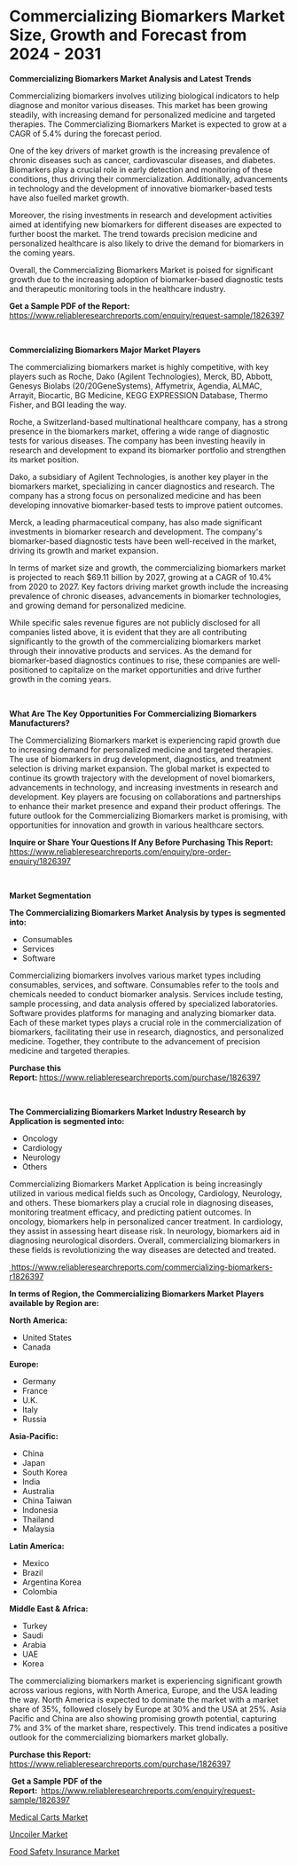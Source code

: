 <p><h1>Commercializing Biomarkers Market Size, Growth and Forecast from 2024 - 2031</h1></p><p><strong>Commercializing Biomarkers Market Analysis and Latest Trends</strong></p>
<p><p>Commercializing biomarkers involves utilizing biological indicators to help diagnose and monitor various diseases. This market has been growing steadily, with increasing demand for personalized medicine and targeted therapies. The Commercializing Biomarkers Market is expected to grow at a CAGR of 5.4% during the forecast period.</p><p>One of the key drivers of market growth is the increasing prevalence of chronic diseases such as cancer, cardiovascular diseases, and diabetes. Biomarkers play a crucial role in early detection and monitoring of these conditions, thus driving their commercialization. Additionally, advancements in technology and the development of innovative biomarker-based tests have also fuelled market growth.</p><p>Moreover, the rising investments in research and development activities aimed at identifying new biomarkers for different diseases are expected to further boost the market. The trend towards precision medicine and personalized healthcare is also likely to drive the demand for biomarkers in the coming years.</p><p>Overall, the Commercializing Biomarkers Market is poised for significant growth due to the increasing adoption of biomarker-based diagnostic tests and therapeutic monitoring tools in the healthcare industry.</p></p>
<p><strong>Get a Sample PDF of the Report:&nbsp;</strong> <a href="https://www.reliableresearchreports.com/enquiry/request-sample/1826397">https://www.reliableresearchreports.com/enquiry/request-sample/1826397</a></p>
<p>&nbsp;</p>
<p><strong>Commercializing Biomarkers Major Market Players</strong></p>
<p><p>The commercializing biomarkers market is highly competitive, with key players such as Roche, Dako (Agilent Technologies), Merck, BD, Abbott, Genesys Biolabs (20/20GeneSystems), Affymetrix, Agendia, ALMAC, Arrayit, Biocartic, BG Medicine, KEGG EXPRESSION Database, Thermo Fisher, and BGI leading the way.</p><p>Roche, a Switzerland-based multinational healthcare company, has a strong presence in the biomarkers market, offering a wide range of diagnostic tests for various diseases. The company has been investing heavily in research and development to expand its biomarker portfolio and strengthen its market position.</p><p>Dako, a subsidiary of Agilent Technologies, is another key player in the biomarkers market, specializing in cancer diagnostics and research. The company has a strong focus on personalized medicine and has been developing innovative biomarker-based tests to improve patient outcomes.</p><p>Merck, a leading pharmaceutical company, has also made significant investments in biomarker research and development. The company's biomarker-based diagnostic tests have been well-received in the market, driving its growth and market expansion.</p><p>In terms of market size and growth, the commercializing biomarkers market is projected to reach $69.11 billion by 2027, growing at a CAGR of 10.4% from 2020 to 2027. Key factors driving market growth include the increasing prevalence of chronic diseases, advancements in biomarker technologies, and growing demand for personalized medicine.</p><p>While specific sales revenue figures are not publicly disclosed for all companies listed above, it is evident that they are all contributing significantly to the growth of the commercializing biomarkers market through their innovative products and services. As the demand for biomarker-based diagnostics continues to rise, these companies are well-positioned to capitalize on the market opportunities and drive further growth in the coming years.</p></p>
<p>&nbsp;</p>
<p><strong>What Are The Key Opportunities For Commercializing Biomarkers Manufacturers?</strong></p>
<p><p>The Commercializing Biomarkers market is experiencing rapid growth due to increasing demand for personalized medicine and targeted therapies. The use of biomarkers in drug development, diagnostics, and treatment selection is driving market expansion. The global market is expected to continue its growth trajectory with the development of novel biomarkers, advancements in technology, and increasing investments in research and development. Key players are focusing on collaborations and partnerships to enhance their market presence and expand their product offerings. The future outlook for the Commercializing Biomarkers market is promising, with opportunities for innovation and growth in various healthcare sectors.</p></p>
<p><strong>Inquire or Share Your Questions If Any Before Purchasing This Report:</strong> <a href="https://www.reliableresearchreports.com/enquiry/pre-order-enquiry/1826397">https://www.reliableresearchreports.com/enquiry/pre-order-enquiry/1826397</a></p>
<p>&nbsp;</p>
<p><strong>Market Segmentation</strong></p>
<p><strong>The Commercializing Biomarkers Market Analysis by types is segmented into:</strong></p>
<p><ul><li>Consumables</li><li>Services</li><li>Software</li></ul></p>
<p><p>Commercializing biomarkers involves various market types including consumables, services, and software. Consumables refer to the tools and chemicals needed to conduct biomarker analysis. Services include testing, sample processing, and data analysis offered by specialized laboratories. Software provides platforms for managing and analyzing biomarker data. Each of these market types plays a crucial role in the commercialization of biomarkers, facilitating their use in research, diagnostics, and personalized medicine. Together, they contribute to the advancement of precision medicine and targeted therapies.</p></p>
<p><strong>Purchase this Report:&nbsp;</strong><a href="https://www.reliableresearchreports.com/purchase/1826397">https://www.reliableresearchreports.com/purchase/1826397</a></p>
<p>&nbsp;</p>
<p><strong>The Commercializing Biomarkers Market Industry Research by Application is segmented into:</strong></p>
<p><ul><li>Oncology</li><li>Cardiology</li><li>Neurology</li><li>Others</li></ul></p>
<p><p>Commercializing Biomarkers Market Application is being increasingly utilized in various medical fields such as Oncology, Cardiology, Neurology, and others. These biomarkers play a crucial role in diagnosing diseases, monitoring treatment efficacy, and predicting patient outcomes. In oncology, biomarkers help in personalized cancer treatment. In cardiology, they assist in assessing heart disease risk. In neurology, biomarkers aid in diagnosing neurological disorders. Overall, commercializing biomarkers in these fields is revolutionizing the way diseases are detected and treated.</p></p>
<p><a href="https://www.reliableresearchreports.com/commercializing-biomarkers-r1826397">&nbsp;https://www.reliableresearchreports.com/commercializing-biomarkers-r1826397</a></p>
<p><strong>In terms of Region, the Commercializing Biomarkers Market Players available by Region are:</strong></p>
<p>
    <p> <strong> North America: </strong>
        <ul>
            <li>United States</li>
            <li>Canada</li>
        </ul>
        </p> 
    <p> <strong> Europe: </strong>
        <ul>
            <li>Germany</li>
            <li>France</li>
            <li>U.K.</li>
            <li>Italy</li>
            <li>Russia</li>
        </ul>
        </p> 
    <p> <strong> Asia-Pacific: </strong>
        <ul>
            <li>China</li>
            <li>Japan</li>
            <li>South Korea</li>
            <li>India</li>
            <li>Australia</li>
            <li>China Taiwan</li>
            <li>Indonesia</li>
            <li>Thailand</li>
            <li>Malaysia</li>
        </ul>
        </p> 
    <p> <strong> Latin America: </strong>
        <ul>
            <li>Mexico</li>
            <li>Brazil</li>
            <li>Argentina Korea</li>
            <li>Colombia</li>
        </ul>
        </p> 
    <p> <strong> Middle East & Africa: </strong>
        <ul>
            <li>Turkey</li>
            <li>Saudi</li>
            <li>Arabia</li>
            <li>UAE</li>
            <li>Korea</li>
        </ul>
    </p>
    </p>
<p><p>The commercializing biomarkers market is experiencing significant growth across various regions, with North America, Europe, and the USA leading the way. North America is expected to dominate the market with a market share of 35%, followed closely by Europe at 30% and the USA at 25%. Asia Pacific and China are also showing promising growth potential, capturing 7% and 3% of the market share, respectively. This trend indicates a positive outlook for the commercializing biomarkers market globally.</p></p>
<p><strong>Purchase this Report: </strong><a href="https://www.reliableresearchreports.com/purchase/1826397">https://www.reliableresearchreports.com/purchase/1826397</a></p>
<p>&nbsp;<strong>Get a Sample PDF of the Report:&nbsp;&nbsp;</strong><a href="https://www.reliableresearchreports.com/enquiry/request-sample/1826397">https://www.reliableresearchreports.com/enquiry/request-sample/1826397</a></p>
<p><strong></strong></p>
<p><p><a href="https://view.publitas.com/reportprime-1/medical-carts-market-size-growth-trends-statistics-forecasts-2024-2031/">Medical Carts Market</a></p><p><a href="https://github.com/sonuprakash1/Market-Research-Report-List-3/blob/main/uncoiler-market.md">Uncoiler Market</a></p><p><a href="https://github.com/jhcraigie/Market-Research-Report-List-4/blob/main/food-safety-insurance-market.md">Food Safety Insurance Market</a></p></p>